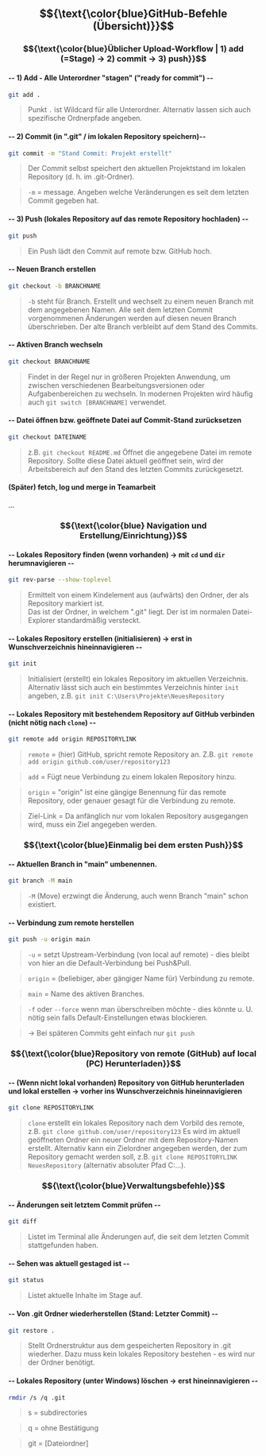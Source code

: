 ## $${\text{\color{blue}GitHub-Befehle (Übersicht)}}$$

### $${\text{\color{blue}Üblicher Upload-Workflow | 1) add (=Stage) -> 2) commit -> 3) push}}$$
#### -- 1) __Add__ - Alle Unterordner "stagen" ("ready for commit") --
```bash
git add .
```
> Punkt `.` ist Wildcard für alle Unterordner. Alternativ lassen sich auch spezifische Ordnerpfade angeben.

#### -- 2) __Commit__ (in ".git" / im lokalen Repository speichern)--
```bash
git commit -m "Stand Commit: Projekt erstellt"
```
> Der Commit selbst speichert den aktuellen Projektstand im lokalen Repository (d. h. im .git-Ordner).

> `-m` = message. Angeben welche Veränderungen es seit dem letzten Commit gegeben hat.

#### -- 3) __Push__ (lokales Repository auf das remote Repository hochladen) --
```bash
git push
```
> Ein Push lädt den Commit auf remote bzw. GitHub hoch.

#### -- Neuen Branch erstellen
```bash
git checkout -b BRANCHNAME
```
> `-b` steht für Branch.
> Erstellt und wechselt zu einem neuen Branch mit dem angegebenen Namen. Alle seit dem letzten Commit vorgenommenen Änderungen werden auf diesen neuen Branch überschrieben. Der alte Branch verbleibt auf dem Stand des Commits.
#### -- Aktiven Branch wechseln
```bash
git checkout BRANCHNAME
```
> Findet in der Regel nur in größeren Projekten Anwendung, um zwischen verschiedenen Bearbeitungsversionen oder Aufgabenbereichen zu wechseln.
> In modernen Projekten wird häufig auch `git switch [BRANCHNAME]` verwendet.

#### -- Datei öffnen bzw. geöffnete Datei auf Commit-Stand zurücksetzen
```bash
git checkout DATEINAME
```
> z.B. `git checkout README.md`
> Öffnet die angegebene Datei im remote Repository. Sollte diese Datei aktuell geöffnet sein, wird der Arbeitsbereich auf den Stand des letzten Commits zurückgesetzt.

#### (Später) fetch, log und merge in Teamarbeit
...

### $${\text{\color{blue} Navigation und Erstellung/Einrichtung}}$$

#### -- Lokales Repository finden (wenn vorhanden) -> mit `cd` und `dir` herumnavigieren --
```bash
git rev-parse --show-toplevel
```
> Ermittelt von einem Kindelement aus (aufwärts) den Ordner, der als Repository markiert ist.<br>
> Das ist der Ordner, in welchem ".git" liegt. Der ist im normalen Datei-Explorer standardmäßig versteckt.

#### -- Lokales Repository erstellen (initialisieren) -> erst in Wunschverzeichnis hineinnavigieren --
```bash
git init
```
> Initialisiert (erstellt) ein lokales Repository im aktuellen Verzeichnis. Alternativ lässt sich auch ein bestimmtes Verzeichnis hinter `init` angeben, z.B. `git init C:\Users\Projekte\NeuesRepository`

#### -- Lokales Repository mit bestehendem Repository auf GitHub verbinden (nicht nötig nach `clone`) --
```bash
git remote add origin REPOSITORYLINK
```
> `remote` = (hier) GitHub, spricht remote Repository an. Z.B. `git remote add origin github.com/user/repository123`

> `add` = Fügt neue Verbindung zu einem lokalen Repository hinzu.

> `origin` = "origin" ist eine gängige Benennung für das remote Repository, oder genauer gesagt für die Verbindung zu remote.

> Ziel-Link = Da anfänglich nur vom lokalen Repository ausgegangen wird, muss ein Ziel angegeben werden.

### $${\text{\color{blue}Einmalig bei dem ersten Push}}$$
#### -- Aktuellen Branch in "main" umbenennen. 
```bash
git branch -M main
```
> `-M` (Move) erzwingt die Änderung, auch wenn Branch "main" schon existiert.
#### -- Verbindung zum remote herstellen 
```bash
git push -u origin main
```
> `-u` = setzt Upstream-Verbindung (von local auf remote) - dies bleibt von hier an die Default-Verbindung bei Push&Pull.

> `origin` = (beliebiger, aber gängiger Name für) Verbindung zu remote.

> `main` = Name des aktiven Branches.

> `-f` oder `--force` wenn man überschreiben möchte - dies könnte u. U. nötig sein falls Default-Einstellungen etwas blockieren.

> -> Bei späteren Commits geht einfach nur `git push`

### $${\text{\color{blue}Repository von remote (GitHub) auf local (PC) Herunterladen}}$$

#### -- (Wenn nicht lokal vorhanden) Repository von GitHub herunterladen und lokal erstellen -> vorher ins Wunschverzeichnis hineinnavigieren
```bash
git clone REPOSITORYLINK
```
> `clone` erstellt ein lokales Repository nach dem Vorbild des remote, z.B. `git clone github.com/user/repository123`
> Es wird im aktuell geöffneten Ordner ein neuer Ordner mit dem Repository-Namen erstellt.
> Alternativ kann ein Zielordner angegeben werden, der zum Repository gemacht werden soll, z.B. `git clone REPOSITORYLINK NeuesRepository` (alternativ absoluter Pfad C:\...).

### $${\text{\color{blue}Verwaltungsbefehle}}$$

#### -- Änderungen seit letztem Commit prüfen --
```bash
git diff
```
> Listet im Terminal alle Änderungen auf, die seit dem letzten Commit stattgefunden haben.

#### -- Sehen was aktuell gestaged ist --
```bash
git status
```
> Listet aktuelle Inhalte im Stage auf.

#### -- Von .git Ordner wiederherstellen (Stand: Letzter Commit) --
```bash
git restore .
```
> Stellt Ordnerstruktur aus dem gespeicherten Repository in .git wiederher. Dazu muss kein lokales Repository bestehen - es wird nur der Ordner benötigt.

#### -- Lokales Repository (unter Windows) löschen -> erst hineinnavigieren --
```bash
rmdir /s /q .git
```
> s = subdirectories

> q = ohne Bestätigung

> git = \[Dateiordner]










